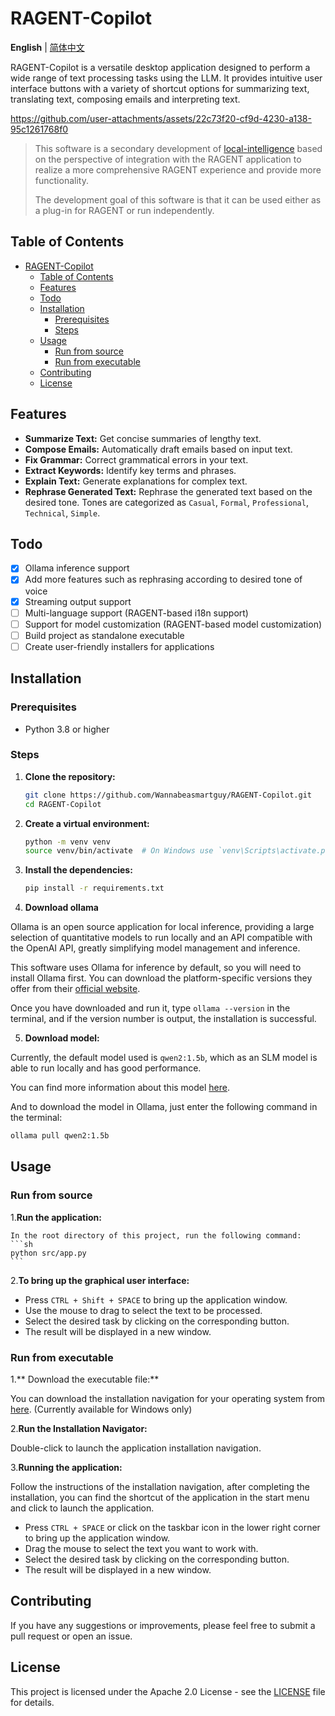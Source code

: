 # RAGENT-Copilot

**English** | [简体中文](README_zh.md)

RAGENT-Copilot is a versatile desktop application designed to perform a wide range of text processing tasks using the LLM. It provides intuitive user interface buttons with a variety of shortcut options for summarizing text, translating text, composing emails and interpreting text.

https://github.com/user-attachments/assets/22c73f20-cf9d-4230-a138-95c1261768f0

> This software is a secondary development of [local-intelligence](https://github.com/beratcmn/local-intelligence) based on the perspective of integration with the RAGENT application to realize a more comprehensive RAGENT experience and provide more functionality.
>
> The development goal of this software is that it can be used either as a plug-in for RAGENT or run independently.

## Table of Contents

- [RAGENT-Copilot](#ragent-copilot)
  - [Table of Contents](#table-of-contents)
  - [Features](#features)
  - [Todo](#todo)
  - [Installation](#installation)
    - [Prerequisites](#prerequisites)
    - [Steps](#steps)
  - [Usage](#usage)
    - [Run from source](#run-from-source)
    - [Run from executable](#run-from-executable)
  - [Contributing](#contributing)
  - [License](#license)

## Features

- **Summarize Text:** Get concise summaries of lengthy text.
- **Compose Emails:** Automatically draft emails based on input text.
- **Fix Grammar:** Correct grammatical errors in your text.
- **Extract Keywords:** Identify key terms and phrases.
- **Explain Text:** Generate explanations for complex text.
- **Rephrase Generated Text:** Rephrase the generated text based on the desired tone. Tones are categorized as `Casual`, `Formal`, `Professional`, `Technical`, `Simple`.

## Todo

- [x] Ollama inference support
- [x] Add more features such as rephrasing according to desired tone of voice
- [x] Streaming output support
- [ ] Multi-language support (RAGENT-based i18n support)
- [ ] Support for model customization (RAGENT-based model customization)
- [ ] Build project as standalone executable
- [ ] Create user-friendly installers for applications

## Installation

### Prerequisites

- Python 3.8 or higher

### Steps

1. **Clone the repository:**

   ```sh
   git clone https://github.com/Wannabeasmartguy/RAGENT-Copilot.git
   cd RAGENT-Copilot
   ```

2. **Create a virtual environment:**

   ```sh
   python -m venv venv
   source venv/bin/activate  # On Windows use `venv\Scripts\activate.ps1 or venv\Scripts\activate.bat`
   ```

3. **Install the dependencies:**

   ```sh
   pip install -r requirements.txt
   ```

4. **Download ollama**

Ollama is an open source application for local inference, providing a large selection of quantitative models to run locally and an API compatible with the OpenAI API, greatly simplifying model management and inference.

This software uses Ollama for inference by default, so you will need to install Ollama first. You can download the platform-specific versions they offer from their [official website](https://ollama.com/).

Once you have downloaded and run it, type `ollama --version` in the terminal, and if the version number is output, the installation is successful.

5. **Download model:**

Currently, the default model used is `qwen2:1.5b`, which as an SLM model is able to run locally and has good performance.

You can find more information about this model [here](https://huggingface.co/Qwen/Qwen2-1.5B).

And to download the model in Ollama, just enter the following command in the terminal:

```sh
ollama pull qwen2:1.5b
```

## Usage

### Run from source

1.**Run the application:**

    In the root directory of this project, run the following command:
    ```sh
    python src/app.py
    ```

2.**To bring up the graphical user interface:**
   - Press ``CTRL + Shift + SPACE`` to bring up the application window.
   - Use the mouse to drag to select the text to be processed.
   - Select the desired task by clicking on the corresponding button.
   - The result will be displayed in a new window.

### Run from executable

1.** Download the executable file:**

   You can download the installation navigation for your operating system from [here](https://github.com/Wannabeasmartguy/RAGENT-Copilot/releases). (Currently available for Windows only)

2.**Run the Installation Navigator:**

   Double-click to launch the application installation navigation.

3.**Running the application:**

   Follow the instructions of the installation navigation, after completing the installation, you can find the shortcut of the application in the start menu and click to launch the application.

   - Press `CTRL + SPACE` or click on the taskbar icon in the lower right corner to bring up the application window.
   - Drag the mouse to select the text you want to work with.
   - Select the desired task by clicking on the corresponding button.
   - The result will be displayed in a new window.

## Contributing

If you have any suggestions or improvements, please feel free to submit a pull request or open an issue.

## License

This project is licensed under the Apache 2.0 License - see the [LICENSE](LICENSE) file for details.
